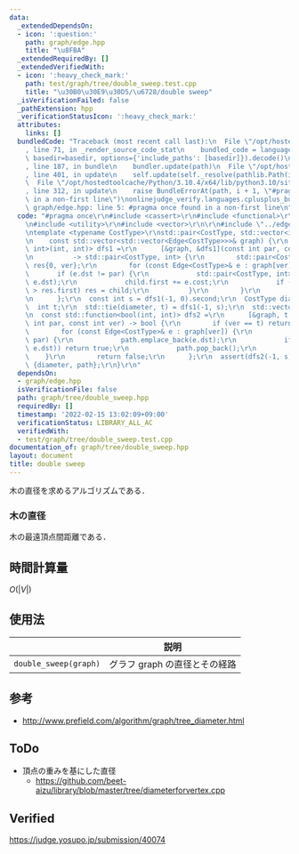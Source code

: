 ```yaml
---
data:
  _extendedDependsOn:
  - icon: ':question:'
    path: graph/edge.hpp
    title: "\u8FBA"
  _extendedRequiredBy: []
  _extendedVerifiedWith:
  - icon: ':heavy_check_mark:'
    path: test/graph/tree/double_sweep.test.cpp
    title: "\u30B0\u30E9\u30D5/\u6728/double sweep"
  _isVerificationFailed: false
  _pathExtension: hpp
  _verificationStatusIcon: ':heavy_check_mark:'
  attributes:
    links: []
  bundledCode: "Traceback (most recent call last):\n  File \"/opt/hostedtoolcache/Python/3.10.4/x64/lib/python3.10/site-packages/onlinejudge_verify/documentation/build.py\"\
    , line 71, in _render_source_code_stat\n    bundled_code = language.bundle(stat.path,\
    \ basedir=basedir, options={'include_paths': [basedir]}).decode()\n  File \"/opt/hostedtoolcache/Python/3.10.4/x64/lib/python3.10/site-packages/onlinejudge_verify/languages/cplusplus.py\"\
    , line 187, in bundle\n    bundler.update(path)\n  File \"/opt/hostedtoolcache/Python/3.10.4/x64/lib/python3.10/site-packages/onlinejudge_verify/languages/cplusplus_bundle.py\"\
    , line 401, in update\n    self.update(self._resolve(pathlib.Path(included), included_from=path))\n\
    \  File \"/opt/hostedtoolcache/Python/3.10.4/x64/lib/python3.10/site-packages/onlinejudge_verify/languages/cplusplus_bundle.py\"\
    , line 312, in update\n    raise BundleErrorAt(path, i + 1, \"#pragma once found\
    \ in a non-first line\")\nonlinejudge_verify.languages.cplusplus_bundle.BundleErrorAt:\
    \ graph/edge.hpp: line 5: #pragma once found in a non-first line\n"
  code: "#pragma once\r\n#include <cassert>\r\n#include <functional>\r\n#include <tuple>\r\
    \n#include <utility>\r\n#include <vector>\r\n\r\n#include \"../edge.hpp\"\r\n\r\
    \ntemplate <typename CostType>\r\nstd::pair<CostType, std::vector<int>> double_sweep(\r\
    \n    const std::vector<std::vector<Edge<CostType>>>& graph) {\r\n  const std::function<std::pair<CostType,\
    \ int>(int, int)> dfs1 =\r\n      [&graph, &dfs1](const int par, const int ver)\r\
    \n          -> std::pair<CostType, int> {\r\n        std::pair<CostType, int>\
    \ res{0, ver};\r\n        for (const Edge<CostType>& e : graph[ver]) {\r\n   \
    \       if (e.dst != par) {\r\n            std::pair<CostType, int> child = dfs1(ver,\
    \ e.dst);\r\n            child.first += e.cost;\r\n            if (child.first\
    \ > res.first) res = child;\r\n          }\r\n        }\r\n        return res;\r\
    \n      };\r\n  const int s = dfs1(-1, 0).second;\r\n  CostType diameter;\r\n\
    \  int t;\r\n  std::tie(diameter, t) = dfs1(-1, s);\r\n  std::vector<int> path{s};\r\
    \n  const std::function<bool(int, int)> dfs2 =\r\n      [&graph, t, &path, &dfs2](const\
    \ int par, const int ver) -> bool {\r\n        if (ver == t) return true;\r\n\
    \        for (const Edge<CostType>& e : graph[ver]) {\r\n          if (e.dst !=\
    \ par) {\r\n            path.emplace_back(e.dst);\r\n            if (dfs2(ver,\
    \ e.dst)) return true;\r\n            path.pop_back();\r\n          }\r\n    \
    \    }\r\n        return false;\r\n      };\r\n  assert(dfs2(-1, s));\r\n  return\
    \ {diameter, path};\r\n}\r\n"
  dependsOn:
  - graph/edge.hpp
  isVerificationFile: false
  path: graph/tree/double_sweep.hpp
  requiredBy: []
  timestamp: '2022-02-15 13:02:09+09:00'
  verificationStatus: LIBRARY_ALL_AC
  verifiedWith:
  - test/graph/tree/double_sweep.test.cpp
documentation_of: graph/tree/double_sweep.hpp
layout: document
title: double sweep
---
```


木の直径を求めるアルゴリズムである．


### 木の直径

木の最遠頂点間距離である．


## 時間計算量

$O(\lvert V \rvert)$


## 使用法

||説明|
|:--:|:--:|
|`double_sweep(graph)`|グラフ $\mathrm{graph}$ の直径とその経路|


## 参考

- http://www.prefield.com/algorithm/graph/tree_diameter.html


## ToDo

- 頂点の重みを基にした直径
  - https://github.com/beet-aizu/library/blob/master/tree/diameterforvertex.cpp


## Verified

https://judge.yosupo.jp/submission/40074
